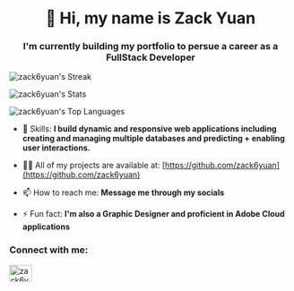<h1 align="center">👋 Hi, my name is Zack Yuan</h1>
<h3 align="center">I'm currently building my portfolio to persue a career as a FullStack Developer</h3>

![zack6yuan's Streak](https://github-readme-streak-stats.herokuapp.com/?user=zack6yuan&theme=midnight-purple&hide_border=true)

![zack6yuan's Stats](https://github-readme-stats.vercel.app/api?username=zack6yuan&theme=midnight-purple&show_icons=true&hide_border=true&count_private=true)

![zack6yuan's Top Languages](https://github-readme-stats.vercel.app/api/top-langs/?username=zack6yuan&theme=midnight-purple&show_icons=true&hide_border=true&layout=compact)

- 🤝 Skills: **I build dynamic and responsive web applications including creating and managing multiple databases and predicting + enabling user interactions.**

- 👨‍💻 All of my projects are available at: [https://github.com/zack6yuan](https://github.com/zack6yuan)

- 📫 How to reach me: **Message me through my socials**

- ⚡ Fun fact: **I'm also a Graphic Designer and proficient in Adobe Cloud applications**

<h3 align="left">Connect with me:</h3>
<p align="left">
<a href="https://linkedin.com/in/zack6yuan" target="blank"><img align="center" src="https://raw.githubusercontent.com/rahuldkjain/github-profile-readme-generator/master/src/images/icons/Social/linked-in-alt.svg" alt="zack6yuan" height="30" width="40" /></a>
